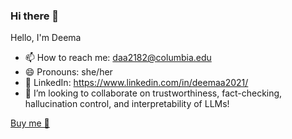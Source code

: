 ### Hi there 👋
 Hello, I'm Deema
 - 📫 How to reach me: daa2182@columbia.edu
 - 😄 Pronouns: she/her
 - 👔 LinkedIn: https://www.linkedin.com/in/deemaa2021/
 - 👯 I’m looking to collaborate on trustworthiness, fact-checking, hallucination control, and interpretability of LLMs! 

<!--
**deema-A/deema-A** is a ✨ _special_ ✨ repository because its `README.md` (this file) appears on your GitHub profile.

Here are some ideas to get you started:

- 🔭 I’m currently working on ...
- 🌱 I’m currently learning ...
- 👯 I’m looking to collaborate on ...
- 🤔 I’m looking for help with ...
- 💬 Ask me about ...
- 📫 How to reach me: ...
- 😄 Pronouns: ...
- ⚡ Fun fact: ...
-->

[Buy me 🍕](https://www.buymeacoffee.com/deemaa)
